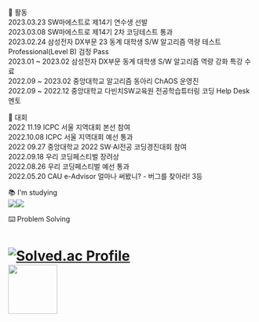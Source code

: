 📝 활동  
2023.03.23        SW마에스트로 제14기 연수생 선발  
2023.03.08        SW마에스트로 제14기 2차 코딩테스트 통과  
2023.02.24        삼성전자 DX부문 23 동계 대학생 S/W 알고리즘 역량 테스트 Professional(Level B) 검정 Pass  
2023.01 ~ 2023.02 삼성전자 DX부문 동계 대학생 S/W 알고리즘 역량 강화 특강 수료  
2022.09 ~ 2023.02 중앙대학교 알고리즘 동아리 ChAOS 운영진  
2022.09 ~ 2022.12 중앙대학교 다빈치SW교육원 전공학습튜터링 코딩 Help Desk 멘토
  
🎯 대회  
2022 11.19 ICPC 서울 지역대회 본선 참여  
2022.10.08 ICPC 서울 지역대회 예선 통과  
2022 09.27 중앙대학교 2022 SW‧AI전공 코딩경진대회 참여  
2022.09.18 우리 코딩페스티벌 장려상  
2022.08.26 우리 코딩페스티벌 예선 통과  
2022.05.20 CAU e-Advisor 얼마나 써봤니? - 버그를 찾아라! 3등  
  
📚 I'm studying  
<img src="https://img.shields.io/badge/Spring-6DB33F?style=for-the-badge&logo=Spring&logoColor=green"><img src="https://img.shields.io/badge/Spring Boot-6DB33F?style=for-the-badge&logo=Spring Boot&logoColor=yellow">  
  
⌨️ Problem Solving  
# [![Solved.ac Profile](http://mazassumnida.wtf/api/v2/generate_badge?boj=boulce)](https://solved.ac/boulce/) 　　　　　　　<img src="https://github.com/boulce/boulce/assets/83588265/aff76333-fc9e-47e3-86ce-2d0ba560c383" witdh ="150" height="100">  <!-- 이미지 비율 3:2 -->

